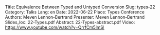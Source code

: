 Title: Equivalence Between Typed and Untyped Conversion
Slug: types-22
Category: Talks
Lang: en
Date: 2022-06-22
Place: Types Conference
Authors: Meven Lennon-Bertrand
Presenter: Meven Lennon-Bertrand
Slides_loc: 22-Types.pdf
Abstract: 22-Types-abstract.pdf
Video: https://www.youtube.com/watch?v=QrrfCm5lmSI